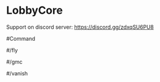 # LobbyCore

Support on discord server: https://discord.gg/zdxqSU6PU8

#Command

#/fly

#/gmc

#/vanish
